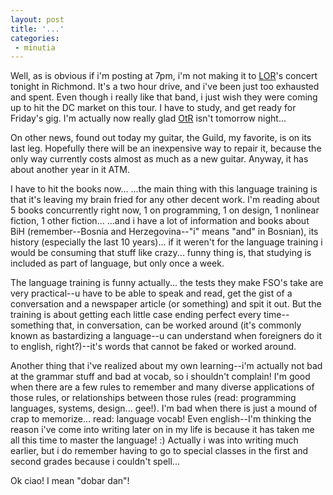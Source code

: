 ```yaml
---
layout: post
title: '...'
categories:
 - minutia
---
```


Well, as is obvious if i'm posting at 7pm, i'm not making it to <a href="http://www.lormusic.com/index2.html">LOR</a>'s concert tonight in Richmond. It's a two hour drive, and i've been just too exhausted and spent. Even though i really like that band, i just wish they were coming up to hit the DC market on this tour. I have to study, and get ready for Friday's gig. I'm actually now really glad <a href="http://www.overtherhine.com">OtR</a> isn't tomorrow night... 

On other news, found out today my guitar, the Guild, my favorite, is on its last leg. Hopefully there will be an inexpensive way to repair it, because the only way currently costs almost as much as a new guitar. Anyway, it has about another year in it ATM. 

I have to hit the books now... ...the main thing with this language training is that it's leaving my brain fried for any other decent work. I'm reading about 5 books concurrently right now, 1 on programming, 1 on design, 1 nonlinear fiction, 1 other fiction... ...and i have a lot of information and books about BiH (remember--Bosnia and Herzegovina--"i" means "and" in Bosnian), its history (especially the last 10 years)... if it weren't for the language training i would be consuming that stuff like crazy... funny thing is, that studying is included as part of language, but only once a week.

The language training is funny actually... the tests they make FSO's take are very practical--u have to be able to speak and read, get the gist of a conversation and a newspaper article (or something) and spit it out. But the training is about getting each little case ending perfect every time--something that, in conversation, can be worked around (it's commonly known as bastardizing a language--u can understand when foreigners do it to english, right?)--it's words that cannot be faked or worked around.

Another thing that i've realized about my own learning--i'm actually not bad at the grammar stuff and bad at vocab, so i shouldn't complain! I'm good when there are a few rules to remember and many diverse applications of those rules, or relationships between those rules (read: programming languages, systems, design... gee!). I'm bad when there is just a mound of crap to memorize... read: language vocab! Even english--I'm thinking the reason i've come into writing later on in my life is because it has taken me all this time to master the language! :) Actually i was into writing much earlier, but i do remember having to go to special classes in the first and second grades because i couldn't spell...

Ok ciao! I mean "dobar dan"!

